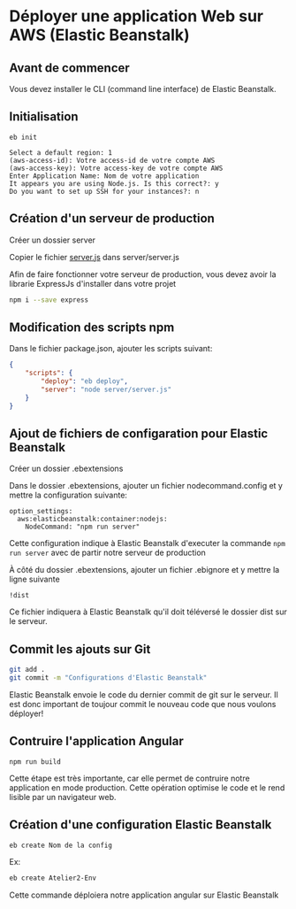 # Déployer une application Web sur AWS (Elastic Beanstalk)

## Avant de commencer
Vous devez installer le CLI (command line interface) de Elastic Beanstalk.

## Initialisation
```
eb init

Select a default region: 1
(aws-access-id): Votre access-id de votre compte AWS
(aws-access-key): Votre access-key de votre compte AWS
Enter Application Name: Nom de votre application
It appears you are using Node.js. Is this correct?: y
Do you want to set up SSH for your instances?: n
```

## Création d'un serveur de production
Créer un dossier server

Copier le fichier [server.js](https://gist.github.com/PolyHx/9b9eee295d2342e56214434f2a16f857) dans server/server.js

Afin de faire fonctionner votre serveur de production, vous devez avoir la librarie ExpressJs d'installer dans votre projet
``` bash
npm i --save express
```

## Modification des scripts npm

Dans le fichier package.json, ajouter les scripts suivant:
``` json
{
    "scripts": {
        "deploy": "eb deploy",
        "server": "node server/server.js"
    }
}
```

## Ajout de fichiers de configaration pour Elastic Beanstalk
Créer un dossier .ebextensions

Dans le dossier .ebextensions, ajouter un fichier nodecommand.config et y mettre la configuration suivante:
```
option_settings:
  aws:elasticbeanstalk:container:nodejs:
    NodeCommand: "npm run server"
```

Cette configuration indique à Elastic Beanstalk d'executer la commande `npm run server` avec de partir notre serveur de production 

À côté du dossier .ebextensions, ajouter un fichier .ebignore et y mettre la ligne suivante
```
!dist
```

Ce fichier indiquera à Elastic Beanstalk qu'il doit téléversé le dossier dist sur le serveur.

## Commit les ajouts sur Git
``` bash
git add .
git commit -m "Configurations d'Elastic Beanstalk"
```

Elastic Beanstalk envoie le code du dernier commit de git sur le serveur. Il est donc important de toujour commit le nouveau code que nous voulons déployer!

## Contruire l'application Angular
```
npm run build
```

Cette étape est très importante, car elle permet de contruire notre application en mode production. Cette opération optimise le code et le rend lisible par un navigateur web.

## Création d'une configuration Elastic Beanstalk
``` bash
eb create Nom de la config
```

Ex:
``` bash
eb create Atelier2-Env
```

Cette commande déploiera notre application angular sur Elastic Beanstalk